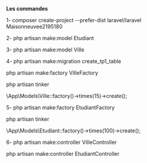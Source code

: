**Les commandes**

1-	composer create-project --prefer-dist laravel/laravel Maisonneuvee2195180

2-	php artisan make:model Etudiant

3-	php artisan make:model Ville

4-	php artisan make:migration create_tp1_table

php artisan make:factory VilleFactory

php artisan tinker

\App\Models\Ville::factory()->times(15)->create();

5-	php artisan make:factory EtudiantFactory

php artisan tinker

\App\Models\Etudiant::factory()->times(100)->create();

6-	php artisan make:controller VilleController 

php artisan make:controller EtudiantController
